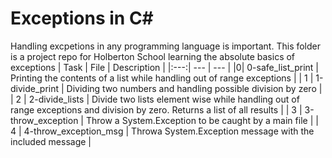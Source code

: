 # Exceptions in C#
Handling excpetions in any programming language is important. This folder is a project repo for Holberton School learning the absolute basics of exceptions
| Task | File | Description |
|:---:| --- | --- |
|0| 0-safe_list_print | Printing the contents of a list while handling out of range exceptions |
| 1 | 1-divide_print |  Dividing two numbers and handling possible division by zero |
| 2 | 2-divide_lists | Divide two lists element wise while handling out of range exceptions and division by zero. Returns a list of all results |
| 3 | 3-throw_exception | Throw a System.Exception to be caught by a main file |
| 4 | 4-throw_exception_msg | Throwa System.Exception message with the included message |